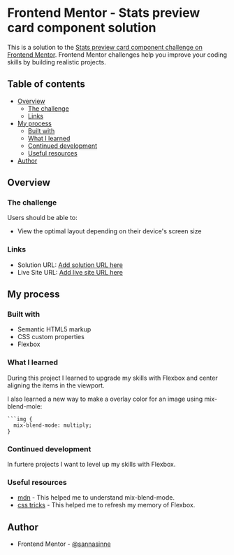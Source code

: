 # Frontend Mentor - Stats preview card component solution

This is a solution to the [Stats preview card component challenge on Frontend Mentor](https://www.frontendmentor.io/challenges/stats-preview-card-component-8JqbgoU62). Frontend Mentor challenges help you improve your coding skills by building realistic projects. 

## Table of contents

- [Overview](#overview)
  - [The challenge](#the-challenge)
  - [Links](#links)
- [My process](#my-process)
  - [Built with](#built-with)
  - [What I learned](#what-i-learned)
  - [Continued development](#continued-development)
  - [Useful resources](#useful-resources)
- [Author](#author)

## Overview

### The challenge

Users should be able to:

- View the optimal layout depending on their device's screen size

### Links

- Solution URL: [Add solution URL here](https://github.com/sannasinne/stats-preview-card-component-main)
- Live Site URL: [Add live site URL here](https://sannasinne.github.io/stats-preview-card-component-main/)

## My process

### Built with

- Semantic HTML5 markup
- CSS custom properties
- Flexbox

### What I learned

During this project I learned to upgrade my skills with Flexbox and center aligning the items in the viewport.

I also learned a new way to make a overlay color for an image using mix-blend-mole:

```
```img {
  mix-blend-mode: multiply;
}
```

### Continued development

In furtere projects I want to level up my skills with Flexbox.

### Useful resources

- [mdn](https://developer.mozilla.org/en-US/docs/Web/CSS/mix-blend-mode) - This helped me to understand mix-blend-mode.
- [css tricks](https://css-tricks.com/snippets/css/a-guide-to-flexbox/) - This helped me to refresh my memory of Flexbox.

## Author

- Frontend Mentor - [@sannasinne](https://www.frontendmentor.io/profile/sannasinne)
